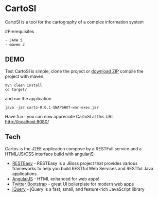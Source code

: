 
# CartoSI
CartoSI is a tool for the cartography of a complex information system 

#Prerequisites

	- JAVA 5 
	- maven 3


## DEMO
Test CartoSI is simple, clone the project or [download ZIP]
compile the project with maven

    mvn clean install
    cd target/

and run the application 

    java -jar carto-0.0.1-SNAPSHOT-war-exec.jar

Have fun ! you can now appreciate CartoSI at this URL [http://localhost:8080/]
 
 
 
 
## Tech

Cartos is the J2EE application compose by a RESTFull service and a HTML/JS/CSS interface build with angularjS:

* [RESTEasy] - RESTEasy is a JBoss project that provides various frameworks to help you build RESTful Web Services and RESTful Java applications.
* [AngularJS] - HTML enhanced for web apps!
* [Twitter Bootstrap] - great UI boilerplate for modern web apps
* [jQuery] - jQuery is a fast, small, and feature-rich JavaScript library



[download ZIP]: <https://github.com/TheMalloum/cartosi/archive/master.zip>
[Twitter Bootstrap]: <http://twitter.github.com/bootstrap/>
[jQuery]: <http://jquery.com>
[AngularJS]: <http://angularjs.org>
[RESTEasy]: http://resteasy.jboss.org/
[http://localhost:8080/]: http://localhost:8080/

   